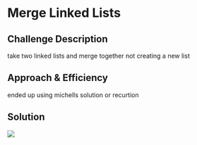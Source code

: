 # Merge Linked Lists
<!-- Short summary or background information -->

## Challenge Description
<!-- Description of the challenge -->
take two linked lists and merge together not creating a new list

## Approach & Efficiency
<!-- What approach did you take? Why? What is the Big O space/time for this approach? -->
ended up using michells solution or recurtion

## Solution
<!-- Embedded whiteboard image -->
<img src="merge.md">